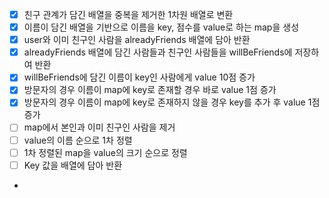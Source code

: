 - [X] 친구 관계가 담긴 배열을 중복을 제거한 1차원 배열로 변환
- [X] 이름이 담긴 배열을 기반으로 이름을 key, 점수를 value로 하는 map을 생성
- [X] user와 이미 친구인 사람을 alreadyFriends 배열에 담아 반환
- [X] alreadyFriends 배열에 담긴 사람들과 친구인 사람들을 willBeFriends에 저장하여 반환
- [X] willBeFriends에 담긴 이름이 key인 사람에게 value 10점 증가
- [X] 방문자의 경우 이름이 map에 key로 존재할 경우 바로 value 1점 증가
- [X] 방문자의 경우 이름이 map에 key로 존재하지 않을 경우 key를 추가 후 value 1점 증가
- [ ] map에서 본인과 이미 친구인 사람을 제거
- [ ] value의 이름 순으로 1차 정렬
- [ ] 1차 정렬된 map을 value의 크기 순으로 정렬
- [ ] Key 값을 배열에 담아 반환

- 